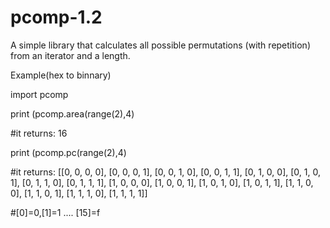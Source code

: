 # pcomp-1.2
A simple library that calculates all possible permutations (with repetition) from an iterator and a length.

Example(hex to binnary)

import pcomp

print (pcomp.area(range(2),4)

#it returns: 16

print (pcomp.pc(range(2),4)

#it returns: [[0, 0, 0, 0], [0, 0, 0, 1], [0, 0, 1, 0], [0, 0, 1, 1], [0, 1, 0, 0], [0, 1, 0, 1], [0, 1, 1, 0], [0, 1, 1, 1], [1, 0, 0, 0], [1, 0, 0, 1], [1, 0, 1, 0], [1, 0, 1, 1], [1, 1, 0, 0], [1, 1, 0, 1], [1, 1, 1, 0], [1, 1, 1, 1]]

#[0]=0,[1]=1 .... [15]=f